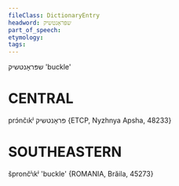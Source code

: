 ```yaml
---
fileClass: DictionaryEntry
headword: שפּראָנטשיק
part_of_speech: 
etymology: 
tags: 
---
```

שפּראָנטשיק
'buckle'

CENTRAL
========

prɔ́nčɩkʲ פּראָנטשיק {ETCP, Nyzhnya Apsha, 48233}

SOUTHEASTERN
==============

šprončʲɩkʲ 'buckle' {ROMANIA, Brăila, 45273}

